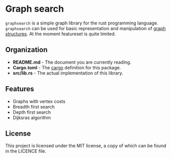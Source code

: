# Graph search

`graphsearch` is a simple graph library for the rust programming language.
`graphsearch` can be used for basic representation and manipulation of
[graph structures](http://en.wikipedia.org/wiki/Graph_(abstract_data_type)). At the
moment featureset is quite limited.

## Organization
 - **README.md**  - The document you are currently reading.
 - **Cargo.toml** - The [cargo](https://crates.io/) definition for this package.
 - **src/lib.rs** - The actual implementation of this library.

## Features
 - Graphs with vertex costs
 - Breadth first search
 - Depth first search
 - Dijksras algorithm

## License

This project is licensed under the MIT license, a copy of which can be found in the
LICENCE file.
